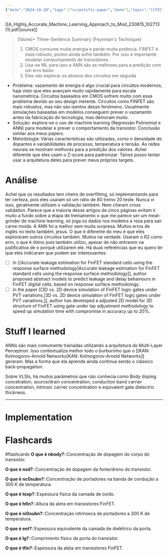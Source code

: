 ```yaml
---
{"date":"2024-10-20","tags":["scientific-paper","done"],"topic":"[[PIC]]","author":null,"year":2019,"implemented":false,"publish":true,"PassFrontmatter":true}
---
```


[[A_Highly_Accurate_Machine_Learning_Approach_to_Mod_230815_102713 (1).pdf|source]]

>[!done]+ Three-Sentence Summary {Feynman's Technique}
>1. CMOS consume muita energia e perde muita potência. FINFET é mais robusto, porém ainda sofre também. Por isso é importante modelar comportamento de transistores.
>2. Usa-se ML para isso e ANN são as melhores para a predição com um erro baixo
>3. Eles vão explorar os atrasos dos circuitos em seguida


- Problema: vazamento de energia é algo crucial para circuitos modernos, haja visto que eles avançam muito rapidamente para escala nanométrica. Circuitos baseados em CMOS sofrem muito com esse problema devido ao seu design inerente. Circuitos como FINFET são mais robustos, mas não são isentos desse fenômeno. Usualmente simulações baseadas em modelos conseguem prever o vazamento antes da fabricação do tecnologia, mas demoram muito. 
- Solução: explora-se o uso de machine learning (Regressão Polinomial e ANN) para modelar e prever o comportamento da transistor. Conclusão similar aos meus papers.
- Metodologia: Várias características são utilizadas, como o densidade de dopantes e variabilidades de processo, temperatura e tensão. As redes neurais se mostram melhores para a predição dos valores. Achei diferente que eles usam o Z-score para padronizar. Talvez posso tentar usar a arquitetura deles para prever meus próprios targets.

# Análise
Achei que os resultados tem cheiro de overfitting, só implementando para ter certeza, pois eles usaram só um ratio de 80 treino 20 teste. Nunca vi isso, geralmente utilizam o validação também. Nem citaram cross validation. Parece que a maioria desse artigos de cinco páginas evitam ir muito a fundo sobre a etapa de treinamento o que me parece ser um meat-grinder de machine learning, só joga os dados nos modelos e reza para sair carne moída. A ANN foi a melhor sem muita surpresa. Muitos erros de inglês no texto também, jesus. O que é diferente do meu é que eles exploraram outros circuitos também. Muitos na verdade. Usaram o R2 como erro, o que é ótimo pois também utilizo, apesar de não entrarem na justificativa de o porquê utilizarem ele. 
Há duas referências que eu quero ler que eles indicaram que podem ser interessantes:
- [ ] In [[Accurate leakage estimation for FinFET standard cells using the response surface methodology\|Accurate leakage estimation for FinFET standard cells using the response surface methodology]], author proposed abstract models to predict leakage and delay behaviours in FinFET digital cells, based on response surface methodology. 
- [ ] In the paper [[3D vs. 2D device simulation of FinFET logic gates under PVT variations,\|3D vs. 2D device simulation of FinFET logic gates under PVT variations,]], author has developed a adjusted 2D model for 3D structure of FinFET using gate under lap adjustment methodology to speed up simulation time with compromise in accuracy up to 20%. 

# Stuff I learned

ANNs são mais comumente trainadas utilizando a arquitetura do Multi-Layer Perceptron. Isso contextualiza melhor todo o burburinho que o [[KAN: Kolmogorov-Arnold Networks\|KAN: Kolmogorov-Arnold Networks]] geraram. Mas a forma que ela aprende ainda continua sendo o clássico back-propagation. 

Sobre VLSIs, há muitos parâmetros que não conhecia como Body doping concetration, source/drain concentration, conduction band carrier concentration, intrinsic carrier concentration e equivalent gate dielectric thickness.

---
# Implementation



# Flashcards

#flashcards
**O que é nbody?**::Concentração de dopagem do corpo do transistor.

**O que é nsd?**::Concentração de dopagem da fonte/dreno do transistor.

**O que é nc0subn?**::Concentração de portadores na banda de condução a 300 K de temperatura.

**O que é toxp?**::Espessura física da camada de óxido.

**O que é hfin?**::Altura da aleta em transistores FinFET.

**O que é ni0subn?**::Concentração intrínseca de portadores a 300 K de temperatura.

**O que é eot?**::Espessura equivalente da camada de dielétrico da porta.

**O que é lg?**::Comprimento físico da porta do transistor.

**O que é tfin?**::Espessura da aleta em transistores FinFET.
